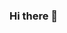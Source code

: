### Hi there 👋

<!--
**papo888/papo888** is a ✨ _special_ ✨ repository because its `README.md` (this file) appears on your GitHub profile.

Here are some ideas to get you started:

- 🔭 I’m currently working on my life.
- 🌱 I’m currently learning.
-->

